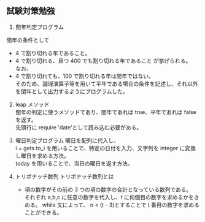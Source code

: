## 試験対策勉強

1. 閏年判定プログラム

閏年の条件として

- 4 で割り切れる年であること。
- 4 で割り切れる、且つ 400 でも割り切れる年であること
  が挙げられる。  
  なお、
- 4 で割り切れても、100 で割り切れる年は閏年ではない。  
  そのため、論理演算子等を用いて平年である場合の条件を記述し、それ以外を閏年として出力するようにプログラムした。

2. leap メソッド  
   閏年の判定に使うメソッドであり、閏年であれば true、平年であれば false を返す。  
   先頭行に require 'date'として読み込む必要がある。

3. 曜日判定プログラム
   曜日を配列に代入し、  
   i = gets.to_i を用いることで、特定の日付を入力、文字列を integer に変換し曜日を求める方法。  
   today を用いることで、当日の曜日を返す方法。

4. トリボナッチ数列
   トリボナッチ数列とは
   - 項の数字がその前の 3 つの項の数字の合計となっている数列である。  
   それぞれ a,b,c に任意の数字を代入し、t に何個目の数字を求めるかをきめる。
   while 文によって、 n < (t - 3)とすることで t 番目の数字を求めることができる。
